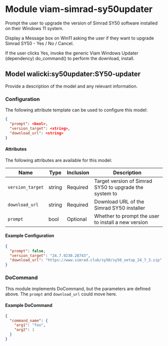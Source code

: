 # Module viam-simrad-sy50updater

Prompt the user to upgrade the version of Simrad SY50 software installed on their Windows 11 system.

Display a Message box on Win11 asking the user if they want to upgrade Simrad SY50 - Yes / No / Cancel.

If the user clicks Yes, invoke the generic Viam Windows Updater (dependency) do_command() to perform
the download, install.

## Model walicki:sy50updater:SY50-updater

Provide a description of the model and any relevant information.

### Configuration
The following attribute template can be used to configure this model:

```json
{
  "prompt": <bool>,
  "version_target": <string>,
  "download_url": <string>
}
```

#### Attributes

The following attributes are available for this model:

| Name             | Type   | Inclusion | Description                                            |
|------------------|--------|-----------|--------------------------------------------------------|
| `version_target` | string | Required  | Target version of Simrad SY50 to upgrade the system to |
| `download_url`   | string | Required  | Download URL of the Simrad SY50 installer              |
| `prompt`         | bool   | Optional  | Whether to prompt the user to install a new version    |

#### Example Configuration

```json
{
  "prompt": false,
  "version_target": "24.7.9230.28743",
  "download_url": "https://www.simrad.club/sy50/sy50_setup_24_7_3.zip"
}
```

### DoCommand

This module implements DoCommand, but the parameters are defined above. The `prompt` and `download_url` could move here.

#### Example DoCommand

```json
{
  "command_name": {
    "arg1": "foo",
    "arg2": 1
  }
}
```
